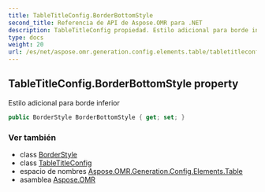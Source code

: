 ```yaml
---
title: TableTitleConfig.BorderBottomStyle
second_title: Referencia de API de Aspose.OMR para .NET
description: TableTitleConfig propiedad. Estilo adicional para borde inferior
type: docs
weight: 20
url: /es/net/aspose.omr.generation.config.elements.table/tabletitleconfig/borderbottomstyle/
---
```

## TableTitleConfig.BorderBottomStyle property

Estilo adicional para borde inferior

```csharp
public BorderStyle BorderBottomStyle { get; set; }
```

### Ver también

* class [BorderStyle](../../../aspose.omr.generation.config/borderstyle/)
* class [TableTitleConfig](../)
* espacio de nombres [Aspose.OMR.Generation.Config.Elements.Table](../../tabletitleconfig/)
* asamblea [Aspose.OMR](../../../)


